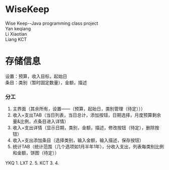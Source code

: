 # WiseKeep
Wise Keep--Java programming class project  
Yan keqiang  
Li Xiaotian  
Liang KCT

# 存储信息
设置：预算，收入目标，起始日  
条目：类别（暂时固定数量），金额，描述

### 分工
1. 主界面（其余所有，设置——（预算，起始日，类别管理（待定）））
2. 收入+支出TAB（当日列表，当日总计，添加按钮，日期选择，月度预算剩余量&比例，点条目进入详情）
3. 收入+支出详情（显示日期，类别，金额，描述，修改按钮（待定），删除按钮）
4. 收入+支出添加条目（选择类别，输入金额，输入描述，保存按钮）
5. 统计TAB（统计范围（几个选项如1月半年1年），分收入支出，列表每类别比例和金额，饼图（待定））

YKQ 1.
LXT 2. 5.
KCT 3. 4.
